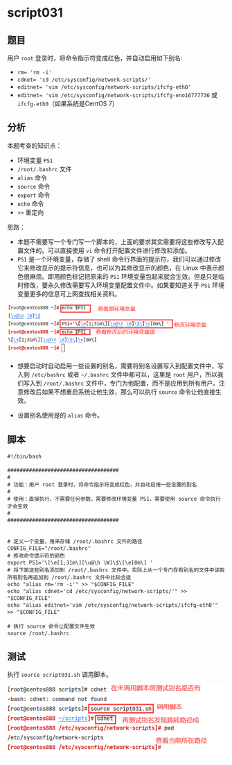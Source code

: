 # script031
## 题目

用户 `root` 登录时，将命令指示符变成红色，并自动启用如下别名: 
- `rm= 'rm -i'`
- `cdnet= 'cd /etc/sysconfig/network-scripts/'`
- `editnet= 'vim /etc/sysconfig/network-scripts/ifcfg-ethO'`
- `editnet= 'vim /etc/sysconfig/network-scripts/ifcfg-eno16777736` 或 `ifcfg-eth0`（如果系统是CentOS 7）





## 分析

本题考查的知识点：

- 环境变量 `PS1`
- `/root/.bashrc` 文件
- `alias` 命令
- `source` 命令
- `export` 命令
- `echo` 命令
- `>>` 重定向

思路：

- 本题不需要写一个专门写一个脚本的，上面的要求其实需要将这些修改写入配置文件的。可以直接使用 `vi` 命令打开配置文件进行修改和添加。
- `PS1` 是一个环境变量，存储了 shell 命令行界面的提示符，我们可以通过修改它来修改显示的提示符信息，也可以为其修改显示的颜色，在 Linux 中表示颜色很麻烦。即用颜色标记把原来的 `PS1` 环境变量包起来就会生效。但是只是临时修改，要永久修改需要写入环境变量配置文件中。如果要知道关于 `PS1` 环境变量更多的信息可上网查找相关资料。

![image-20220603105314381](image-script031/image-20220603105314381.png)

- 想要启动时自动启用一些设置的别名，需要将别名设置写入到配置文件中，写入到 `/etc/bashrc` 或者 `~/.bashrc` 文件中都可以，这里是 `root` 用户，所以我们写入到 `/root/.bashrc` 文件中，专门为他配置，而不是应用到所有用户。注意修改后如果不想重启系统让他生效，那么可以执行 `source` 命令让他直接生效。

- 设置别名使用是的 `alias` 命令。





## 脚本

```shell
#!/bin/bash

####################################
#
# 功能：用户 root 登录时，将命令指示符变成红色，并自动启用一些设置的别名
#
# 使用：直接执行，不需要任何参数。需要修改环境变量 PS1，需要使用 source 命令执行才会生效
#
####################################


# 定义一个变量，用来存储 /root/.bashrc 文件的路径
CONFIG_FILE="/root/.bashrc"
# 修改命令提示符的颜色
export PS1='\[\e[1;31m\][\u@\h \W]\$\[\e[0m\] '
# 将下面这些别名添加到 /root/.bashrc 文件中。实际上从一个专门存有别名的文件中读取所有别名再追加到 /root/.bashrc 文件中比较合适
echo "alias rm='rm -i'" >> "$CONFIG_FILE"
echo "alias cdnet='cd /etc/sysconfig/network-scripts/'" >> "$CONFIG_FILE"
echo "alias editnet='vim /etc/sysconfig/network-scripts/ifcfg-eth0'" >> "$CONFIG_FILE"

# 执行 source 命令让配置文件生效
source /root/.bashrc
```





## 测试

执行 `source script031.sh` 调用脚本。

![image-20220603104553303](image-script031/image-20220603104553303.png)

